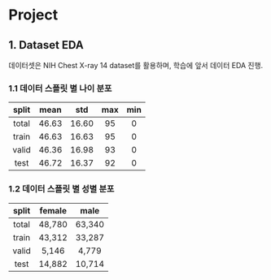 # Project

## 1. Dataset EDA 

데이터셋은 NIH Chest X-ray 14 dataset를 활용하며, 학습에 앞서 데이터 EDA 진행.


### 1.1 데이터 스플릿 별 나이 분포

| split | mean  |  std  |  max  |  min  |
| :---: | :---: | :---: | :---: | :---: |
| total | 46.63 | 16.60 |  95   |   0   |
| train | 46.63 | 16.63 |  95   |   0   |
| valid | 46.36 | 16.98 |  93   |   0   |
| test  | 46.72 | 16.37 |  92   |   0   |


### 1.2 데이터 스플릿 별 성별 분포 
| split | female |  male  |
| :---: | :----: | :----: |
| total | 48,780 | 63,340 |
| train | 43,312 | 33,287 |
| valid | 5,146  | 4,779  |
| test  | 14,882 | 10,714 |

<!-- 
```mermaid

pie title total 성비
    "female" : 48780
    "male" : 63340
```
```mermaid
pie title train 성비
    "female" : 43312
    "male" : 33287
```
```mermaid
pie title validation 성비
    "female" : 5146
    "male" : 4779
```
```mermaid
pie title test 성비
    "female" : 14882
    "male" : 10714
``` -->